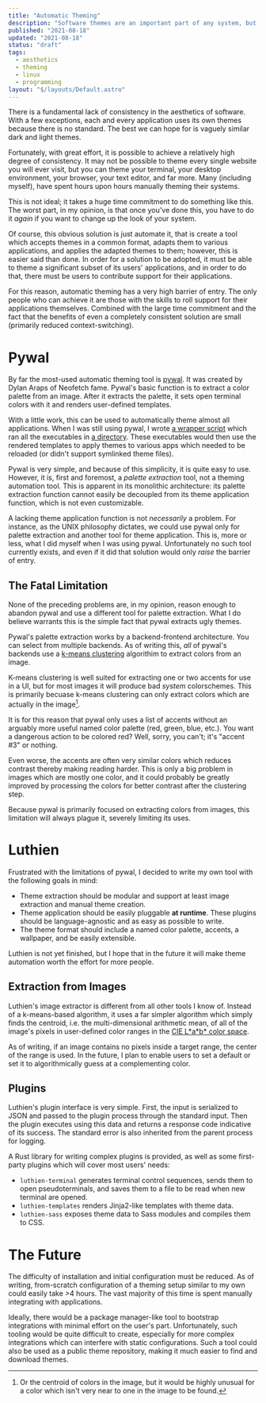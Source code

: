 ```yaml
---
title: "Automatic Theming"
description: "Software themes are an important part of any system, but traditionally a lot of work is necessary to theme a system consistently, especially with the increasing prevalence of webapps; to make it worse yet, this work must be repeated every time one desires a new aesthetic. Automatic theming tools are still young, but with some initial effort, they can enable theme switching over an entire system in seconds."
published: "2021-08-18"
updated: "2021-08-18"
status: "draft"
tags:
  - aesthetics
  - theming
  - linux
  - programming
layout: "$/layouts/Default.astro"
---
```


There is a fundamental lack of consistency in the aesthetics of software. With a few exceptions, each and every application uses its own themes because there is no standard. The best we can hope for is vaguely similar dark and light themes.

Fortunately, with great effort, it is possible to achieve a relatively high degree of consistency. It may not be possible to theme every single website you will ever visit, but you can theme your terminal, your desktop environment, your browser, your text editor, and far more. Many (including myself), have spent hours upon hours manually theming their systems.

This is not ideal; it takes a huge time commitment to do something like this. The worst part, in my opinion, is that once you've done this, you have to do it *again* if you want to change up the look of your system.

Of course, this obvious solution is just automate it, that is create a tool which accepts themes in a common format, adapts them to various applications, and applies the adapted themes to them; however, this is easier said than done. In order for a solution to be adopted, it must be able to theme a significant subset of its users' applications, and in order to do that, there must be users to contribute support for their applications.

For this reason, automatic theming has a very high barrier of entry. The only people who can achieve it are those with the skills to roll support for their applications themselves. Combined with the large time commitment and the fact that the benefits of even a completely consistent solution are small (primarily reduced context-switching).

# Pywal

By far the most-used automatic theming tool is [pywal](https://github.com/dylanaraps/pywal). It was created by Dylan Araps of Neofetch fame. Pywal's basic function is to extract a color palette from an image. After it extracts the palette, it sets open terminal colors with it and renders user-defined templates.

With a little work, this can be used to automatically theme almost all applications. When I was still using pywal, I wrote [a wrapper script](https://github.com/max-niederman/dots/blob/ad1bc832bcdc462f52c5abeff1cba0929d9691ae/fish/functions/walu.fish) which ran all the executables in [a directory](https://github.com/max-niederman/dots/tree/ad1bc832bcdc462f52c5abeff1cba0929d9691ae/wal/update.d). These executables would then use the rendered templates to apply themes to various apps which needed to be reloaded (or didn't support symlinked theme files).

Pywal is very simple, and because of this simplicity, it is quite easy to use. However, it is, first and foremost, a *palette extraction* tool, not a theming automation tool. This is apparent in its monolithic architecture: its palette extraction function cannot easily be decoupled from its theme application function, which is not even customizable.

A lacking theme application function is not *necessarily* a problem. For instance, as the UNIX philosophy dictates, we could use pywal only for palette extraction and another tool for theme application. This is, more or less, what I did myself when I was using pywal. Unfortunately no such tool currently exists, and even if it did that solution would only *raise* the barrier of entry.

## The Fatal Limitation

None of the preceding problems are, in my opinion, reason enough to abandon pywal and use a different tool for palette extraction. What I do believe warrants this is the simple fact that pywal extracts ugly themes.

Pywal's palette extraction works by a backend-frontend architecture. You can select from multiple backends. As of writing this, *all* of pywal's backends use a [k-means clustering](https://en.wikipedia.org/wiki/K-means_clustering) algorithim to extract colors from an image.

K-means clustering is well suited for extracting one or two accents for use in a UI, but for most images it will produce bad *system* colorschemes. This is primarily becuase k-means clustering can only extract colors which are actually in the image[^1].

[^1]: Or the centroid of colors in the image, but it would be highly unusual for a color which isn't very near to one in the image to be found.

It is for this reason that pywal only uses a list of accents without an arguably more useful named color palette (red, green, blue, etc.). You want a dangerous action to be colored red? Well, sorry, you can't; it's "accent #3" or nothing.

Even worse, the accents are often very similar colors which reduces contrast thereby making reading harder. This is only a big problem in images which are mostly one color, and it could probably be greatly improved by processing the colors for better contrast after the clustering step.

Because pywal is primarily focused on extracting colors from images, this limitation will always plague it, severely limiting its uses.

# Luthien

Frustrated with the limitations of pywal, I decided to write my own tool with the following goals in mind:

- Theme extraction should be modular and support at least image extraction and manual theme creation.
- Theme application should be easily pluggable **at runtime**. These plugins should be language-agnostic and as easy as possible to write.
- The theme format should include a named color palette, accents, a wallpaper, and be easily extensible.

Luthien is not yet finished, but I hope that in the future it will make theme automation worth the effort for more people.

## Extraction from Images

Luthien's image extractor is different from all other tools I know of. Instead of a k-means-based algorithm, it uses a far simpler algorithm which simply finds the centroid, i.e. the multi-dimensional arithmetic mean, of all of the image's pixels in user-defined color ranges in the [CIE L\*a\*b\* color space](https://en.wikipedia.org/wiki/CIELAB_color_space).

As of writing, if an image contains no pixels inside a target range, the center of the range is used. In the future, I plan to enable users to set a default or set it to algorithmically guess at a complementing color.

## Plugins

Luthien's plugin interface is very simple. First, the input is serialized to JSON and passed to the plugin process through the standard input. Then the plugin executes using this data and returns a response code indicative of its success. The standard error is also inherited from the parent process for logging.

A Rust library for writing complex plugins is provided, as well as some first-party plugins which will cover most users' needs:

- `luthien-terminal` generates terminal control sequences, sends them to open pseudoterminals, and saves them to a file to be read when new terminal are opened.
- `luthien-templates` renders Jinja2-like templates with theme data.
- `luthien-sass` exposes theme data to Sass modules and compiles them to CSS.

# The Future

The difficulty of installation and initial configuration must be reduced. As of writing, from-scratch configuration of a theming setup similar to my own could easily take >4 hours. The vast majority of this time is spent manually integrating with applications.

Ideally, there would be a package manager-like tool to bootstrap integrations with minimal effort on the user's part. Unfortunately, such tooling would be quite difficult to create, especially for more complex integrations which can interfere with static configurations. Such a tool could also be used as a public theme repository, making it much easier to find and download themes.
